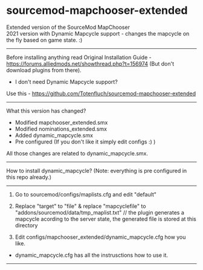 # sourcemod-mapchooser-extended
Extended version of the SourceMod MapChooser  
2021 version with Dynamic Mapcycle support - changes the mapcycle on the fly based on game state. :) 

--------------------------

Before installing anything read Original Installation Guide - https://forums.alliedmods.net/showthread.php?t=156974 (But don't download plugins from there).

- I don't need Dynamic Mapcycle support?

Use this - https://github.com/Totenfluch/sourcemod-mapchooser-extended

--------------------------

What this version has changed?

- Modified mapchooser_extended.smx
- Modified nominations_extended.smx
- Added dynamic_mapcycle.smx
- Pre configured (If you don't like it simply edit configs :) )

All those changes are related to dynamic_mapcycle.smx.

--------------------------

How to install dynamic_mapcycle? (Note: everything is pre configured in this repo already.)


------

1. Go to sourcemod/configs/maplists.cfg and edit "default"

2. Replace  "target" to   "file"  & replace "mapcyclefile" to  "addons/sourcemod/data/tmp_maplist.txt" 
// the plugin generates a mapcycle acording to the server state, the generated file is stored at this directory

4. Edit configs/mapchooser_extended/dynamic_mapcycle.cfg how you like. 

- dynamic_mapcycle.cfg has all the instrusctions how to use it. 

------

